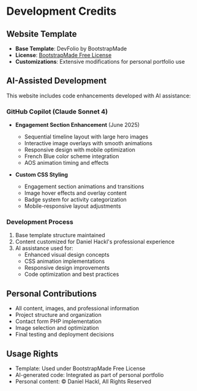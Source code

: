 # Development Credits

## Website Template
- **Base Template**: DevFolio by BootstrapMade
- **License**: [BootstrapMade Free License](https://bootstrapmade.com/license/)
- **Customizations**: Extensive modifications for personal portfolio use

## AI-Assisted Development
This website includes code enhancements developed with AI assistance:

### GitHub Copilot (Claude Sonnet 4)
- **Engagement Section Enhancement** (June 2025)
  - Sequential timeline layout with large hero images
  - Interactive image overlays with smooth animations
  - Responsive design with mobile optimization
  - French Blue color scheme integration
  - AOS animation timing and effects

- **Custom CSS Styling**
  - Engagement section animations and transitions
  - Image hover effects and overlay content
  - Badge system for activity categorization
  - Mobile-responsive layout adjustments

### Development Process
1. Base template structure maintained
2. Content customized for Daniel Hackl's professional experience
3. AI assistance used for:
   - Enhanced visual design concepts
   - CSS animation implementations
   - Responsive design improvements
   - Code optimization and best practices

## Personal Contributions
- All content, images, and professional information
- Project structure and organization
- Contact form PHP implementation
- Image selection and optimization
- Final testing and deployment decisions

## Usage Rights
- Template: Used under BootstrapMade Free License
- AI-generated code: Integrated as part of personal portfolio
- Personal content: © Daniel Hackl, All Rights Reserved